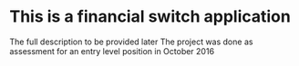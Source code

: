 # This is a financial switch application
The full description to be provided later
The project was done as assessment for an entry level position in October 2016
